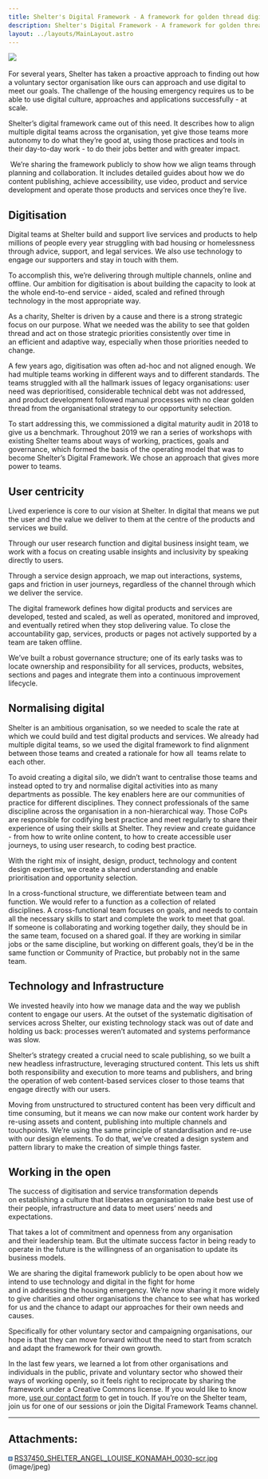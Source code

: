 ```yaml
---
title: Shelter's Digital Framework - A framework for golden thread digital working in the third sector
description: Shelter's Digital Framework - A framework for golden thread digital working in the third sector
layout: ../layouts/MainLayout.astro
---
```

![](attachments/890273795/890535942.jpg)

For several years, Shelter has taken a proactive approach to finding out how a voluntary sector organisation like ours can approach and use digital to meet our goals. The challenge of the housing emergency requires us to be able to use digital culture, approaches and applications successfully - at scale.  

Shelter’s digital framework came out of this need. It describes how to align multiple digital teams across the organisation, yet give those teams more autonomy to do what they’re good at, using those practices and tools in their day-to-day work - to do their jobs better and with greater impact.    

 We’re sharing the framework publicly to show how we align teams through planning and collaboration. It includes detailed guides about how we do content publishing, achieve accessibility, use video, product and service development and operate those products and services once they’re live. 

Digitisation 
-------------

Digital teams at Shelter build and support live services and products to help millions of people every year struggling with bad housing or homelessness through advice, support, and legal services. We also use technology to engage our supporters and stay in touch with them.  

To accomplish this, we’re delivering through multiple channels, online and offline. Our ambition for digitisation is about building the capacity to look at the whole end-to-end service - aided, scaled and refined through technology in the most appropriate way. 

As a charity, Shelter is driven by a cause and there is a strong strategic focus on our purpose. What we needed was the ability to see that golden thread and act on those strategic priorities consistently over time in an efficient and adaptive way, especially when those priorities needed to change.  

A few years ago, digitisation was often ad-hoc and not aligned enough. We had multiple teams working in different ways and to different standards. The teams struggled with all the hallmark issues of legacy organisations: user need was deprioritised, considerable technical debt was not addressed, and product development followed manual processes with no clear golden thread from the organisational strategy to our opportunity selection.  

To start addressing this, we commissioned a digital maturity audit in 2018 to give us a benchmark. Throughout 2019 we ran a series of workshops with existing Shelter teams about ways of working, practices, goals and governance, which formed the basis of the operating model that was to become Shelter’s Digital Framework. We chose an approach that gives more power to teams.  

User centricity 
----------------

Lived experience is core to our vision at Shelter. In digital that means we put the user and the value we deliver to them at the centre of the products and services we build.  

Through our user research function and digital business insight team, we work with a focus on creating usable insights and inclusivity by speaking directly to users.  

Through a service design approach, we map out interactions, systems, gaps and friction in user journeys, regardless of the channel through which we deliver the service.  

The digital framework defines how digital products and services are developed, tested and scaled, as well as operated, monitored and improved, and eventually retired when they stop delivering value. To close the accountability gap, services, products or pages not actively supported by a team are taken offline.  

We’ve built a robust governance structure; one of its early tasks was to locate ownership and responsibility for all services, products, websites, sections and pages and integrate them into a continuous improvement lifecycle.  

Normalising digital 
--------------------

Shelter is an ambitious organisation, so we needed to scale the rate at which we could build and test digital products and services. We already had multiple digital teams, so we used the digital framework to find alignment between those teams and created a rationale for how all  teams relate to each other.  

To avoid creating a digital silo, we didn’t want to centralise those teams and instead opted to try and normalise digital activities into as many departments as possible. The key enablers here are our communities of practice for different disciplines. They connect professionals of the same discipline across the organisation in a non-hierarchical way. Those CoPs are responsible for codifying best practice and meet regularly to share their experience of using their skills at Shelter. They review and create guidance - from how to write online content, to how to create accessible user journeys, to using user research, to coding best practice.   

With the right mix of insight, design, product, technology and content design expertise, we create a shared understanding and enable prioritisation and opportunity selection.  

In a cross-functional structure, we differentiate between team and function. We would refer to a function as a collection of related disciplines. A cross-functional team focuses on goals, and needs to contain all the necessary skills to start and complete the work to meet that goal. If someone is collaborating and working together daily, they should be in the same team, focused on a shared goal. If they are working in similar jobs or the same discipline, but working on different goals, they’d be in the same function or Community of Practice, but probably not in the same team.  

Technology and Infrastructure 
------------------------------

We invested heavily into how we manage data and the way we publish content to engage our users. At the outset of the systematic digitisation of services across Shelter, our existing technology stack was out of date and holding us back: processes weren’t automated and systems performance was slow.  

Shelter’s strategy created a crucial need to scale publishing, so we built a new headless infrastructure, leveraging structured content. This lets us shift both responsibility and execution to more teams and publishers, and bring the operation of web content-based services closer to those teams that engage directly with our users. 

Moving from unstructured to structured content has been very difficult and time consuming, but it means we can now make our content work harder by re-using assets and content, publishing into multiple channels and touchpoints. We’re using the same principle of standardisation and re-use with our design elements. To do that, we’ve created a design system and pattern library to make the creation of simple things faster.  

Working in the open 
--------------------

The success of digitisation and service transformation depends on establishing a culture that liberates an organisation to make best use of their people, infrastructure and data to meet users’ needs and expectations. 

That takes a lot of commitment and openness from any organisation and their leadership team. But the ultimate success factor in being ready to operate in the future is the willingness of an organisation to update its business models. 

We are sharing the digital framework publicly to be open about how we intend to use technology and digital in the fight for home and in addressing the housing emergency. We’re now sharing it more widely to give charities and other organisations the chance to see what has worked for us and the chance to adapt our approaches for their own needs and causes. 

Specifically for other voluntary sector and campaigning organisations, our hope is that they can move forward without the need to start from scratch and adapt the framework for their own growth. 

In the last few years, we learned a lot from other organisations and individuals in the public, private and voluntary sector who showed their ways of working openly, so it feels right to reciprocate by sharing the framework under a Creative Commons license. If you would like to know more, [use our contact form](https://england.shelter.org.uk/contact_us_about_the_digital_framework) to get in touch. If you’re on the Shelter team, join us for one of our sessions or join the Digital Framework Teams channel.

* * *

Attachments:
------------

![](images/icons/bullet_blue.gif) [RS37450\_SHELTER\_ANGEL\_LOUISE\_KONAMAH\_0030-scr.jpg](attachments/890273795/890535942.jpg) (image/jpeg)
